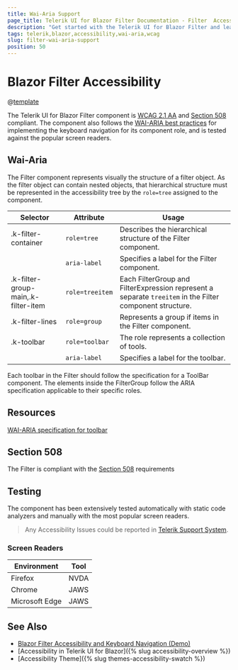 ```yaml
---
title: Wai-Aria Support
page_title: Telerik UI for Blazor Filter Documentation - Filter  Accessibility
description: "Get started with the Telerik UI for Blazor Filter and learn about its accessibility support for WAI-ARIA, Section 508, and WCAG 2.1."
tags: telerik,blazor,accessibility,wai-aria,wcag
slug: filter-wai-aria-support
position: 50
---
```


# Blazor Filter Accessibility

@[template](/_contentTemplates/common/parameters-table-styles.md#table-layout)



The Telerik UI for Blazor Filter component is [WCAG 2.1 AA](https://www.w3.org/TR/WCAG21/) and [Section 508](http://www.section508.gov/) compliant. The component also follows the [WAI-ARIA best practices](https://www.w3.org/WAI/ARIA/apg/) for implementing the keyboard navigation for its component role, and is tested against the popular screen readers.

## Wai-Aria


The Filter component represents visually the structure of a filter object. As the filter object can contain nested objects, that hierarchical structure must be represented in the accessibility tree by the `role=tree` assigned to the component.

| Selector | Attribute | Usage |
| -------- | --------- | ----- |
| .k-filter-container | `role=tree` | Describes the hierarchical structure of the Filter component. |
|  | `aria-label` | Specifies a label for the Filter component. |
| .k-filter-group-main,.k-filter-item | `role=treeitem` | Each FilterGroup and FilterExpression represent a separate `treeitem` in the Filter component structure. |
| .k-filter-lines | `role=group` | Represents a group if items in the Filter component. |
| .k-toolbar | `role=toolbar` | The role represents a collection of tools. |
|  | `aria-label` | Specifies a label for the toolbar. |


Each toolbar in the Filter should follow the specification for a ToolBar component. The elements inside the FilterGroup follow the ARIA specification applicable to their specific roles.

## Resources

[WAI-ARIA specification for toolbar](https://www.w3.org/TR/wai-aria-1.2/#toolbar)

## Section 508


The Filter is compliant with the [Section 508](http://www.section508.gov/) requirements

## Testing


The component has been extensively tested automatically with static code analyzers and manually with the most popular screen readers.

> Any Accessibility Issues could be reported in [Telerik Support System](https://www.telerik.com/account/support-center).

### Screen Readers

| Environment | Tool |
| ----------- | ---- |
| Firefox | NVDA |
| Chrome | JAWS |
| Microsoft Edge | JAWS |



## See Also

* [Blazor Filter Accessibility and Keyboard Navigation (Demo)](https://demos.telerik.com/blazor-ui/filter/keyboard-navigation)
* [Accessibility in Telerik UI for Blazor]({% slug accessibility-overview %})
* [Accessibility Theme]({% slug themes-accessibility-swatch %})
